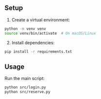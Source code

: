 ## Setup

1. Create a virtual environment:
```bash
python -m venv venv
source venv/bin/activate  # On macOS/Linux
```

2. Install dependencies:
```bash
pip install -r requirements.txt
```

## Usage

Run the main script:
```bash
python src/login.py
python src/reserve.py
```